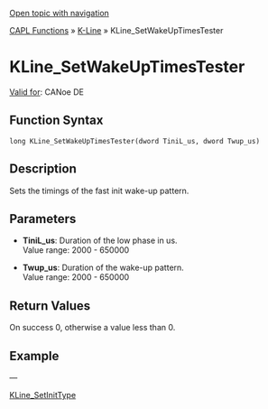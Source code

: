 [Open topic with navigation](../../../../../CANoeDEFamily.htm#Topics/CAPLFunctions/KLine/Functions/CAPLfunctionKLineSetWakeUpTimesTester.md)

[CAPL Functions](../../CAPLfunctions.md) » [K-Line](../CAPLfunctionsKLineOverview.md) » KLine_SetWakeUpTimesTester

# KLine_SetWakeUpTimesTester

[Valid for](../../../Shared/FeatureAvailability.md): CANoe DE

## Function Syntax

```
long KLine_SetWakeUpTimesTester(dword TiniL_us, dword Twup_us)
```

## Description

Sets the timings of the fast init wake-up pattern.

## Parameters

- **TiniL_us**: Duration of the low phase in us.  
  Value range: 2000 - 650000

- **Twup_us**: Duration of the wake-up pattern.  
  Value range: 2000 - 650000

## Return Values

On success 0, otherwise a value less than 0.

## Example

—

[KLine_SetInitType](CAPLfunctionKLineSetInitType.md)
